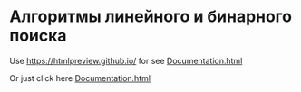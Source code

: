 # Алгоритмы линейного и бинарного поиска
Use https://htmlpreview.github.io/ for see [Documentation.html](target/dokka/index.html)


Or just click here [Documentation.html](https://pafffnutiy.github.io/Programming_methods_Lab2_var7/target/dokka/Documentation.html)